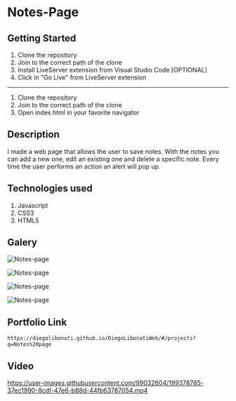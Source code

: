 # Notes-Page

## Getting Started

1. Clone the repository
2. Join to the correct path of the clone
3. Install LiveServer extension from Visual Studio Code [OPTIONAL]
4. Click in "Go Live" from LiveServer extension

---

1. Clone the repository
2. Join to the correct path of the clone
3. Open index.html in your favorite navigator

## Description

I made a web page that allows the user to save notes. With the notes you can add a new one, edit an existing one and delete a specific note. Every time the user performs an action an alert will pop up.

## Technologies used

1. Javascript
2. CSS3
3. HTML5

## Galery

![Notes-page](https://raw.githubusercontent.com/DiegoLibonati/DiegoLibonatiWeb/main/data/projects/Javascript/Imagenes/notes-0.jpg)

![Notes-page](https://raw.githubusercontent.com/DiegoLibonati/DiegoLibonatiWeb/main/data/projects/Javascript/Imagenes/notes-1.jpg)

![Notes-page](https://raw.githubusercontent.com/DiegoLibonati/DiegoLibonatiWeb/main/data/projects/Javascript/Imagenes/notes-2.jpg)

![Notes-page](https://raw.githubusercontent.com/DiegoLibonati/DiegoLibonatiWeb/main/data/projects/Javascript/Imagenes/notes-3.jpg)

## Portfolio Link

`https://diegolibonati.github.io/DiegoLibonatiWeb/#/projects?q=Notes%20page`

## Video


https://user-images.githubusercontent.com/99032604/199378785-37ec1990-8cdf-47e6-b88d-44fb63787054.mp4

